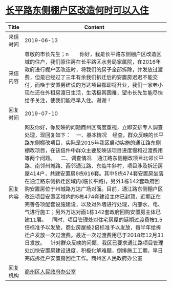 # <a href="http://www.shangluo.gov.cn/zmhd/ldxxxx.jsp?urltype=leadermail.LeaderMailContentUrl&wbtreeid=1112&leadermailid=5304">长平路东侧棚户区改造何时可以入住</a>
|Title|Content|
|:---:|---|
|来信时间|2019-06-13|
|来信内容|尊敬的市长先生；n        你好，我是长平路东侧棚户区改造区域的住户，我们原住房在长平路区水务局家属院，在2016年政府进行棚户区改造时，将我们的房子全部拆除，并发放过渡费，但是已经过了三年有余我们拆迁后的安置房迟迟不能交付，而晚于安置房建设的万达项目都即将开业，我们一家老小现在还在外租房渡日生活，生活极其困难，望市长先生能尽快给予关注，使我们能尽早入住。谢谢！|
|回复时间|2019-07-10|
|回复内容|网友你好，你反映的问题商州区高度重视，立即安排专人调查处理，现回复如下：    一、基本情况    经查，群众反映的长平路东侧棚改项目，实际是2015年我区启动实施的通江路东侧棚改项目，在该信件中群众主要反映该项目进度慢和过渡费用等两个问题。    二、调查情况    通江路东侧棚改项目北邻长平路、南邻州城路、西邻通江路、东临牛斜村，项目涉及拆迁房屋414户，共建安置房6栋616套。其中5栋474套安置房坐落在通江路东侧拆迁区域内(临长平路)，另外1栋142套政府回购安置房位于州城路万达广场对面。目前，通江路东侧棚户区改造项目安置区域内的5栋474套建设主体已封顶，近期正在完善各项配套设施建设，以及对外墙进行处理，内部水、电、气进行施工；另外万达对面1栋142套政府回购安置房主体已建11层。    同时，项目管理处对住宅房屋的延期过渡费按1.5倍标准予以发放，商业房屋按2倍标准予以发放，每半年给拆迁户发放一次过渡费。最近一次过渡费用已于2018年12月31日发放。    针对群众反映的问题，我区已要求通江路项目管理处加快安置房建设进度，积极化解难题，倒排施工工期，早日完成拆迁户安置房回迁工作。商州区人民政府办公室|
|回复机构|<a href="../../categories/agencies/商州区人民政府办公室.md">商州区人民政府办公室</a>|
